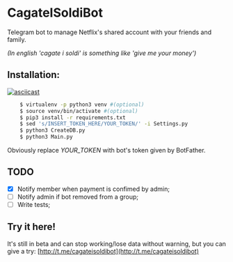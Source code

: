 # CagateISoldiBot
Telegram bot to manage Netflix's shared account with your friends and family.

_(In english 'cagate i soldi' is something like 'give me your money')_

## Installation:
[![asciicast](https://asciinema.org/a/215057.svg)](https://asciinema.org/a/215057)
```bash
    $ virtualenv -p python3 venv #(optional)
    $ source venv/bin/activate #(optional)
    $ pip3 install -r requirements.txt
    $ sed 's/INSERT_TOKEN_HERE/YOUR_TOKEN/' -i Settings.py
    $ python3 CreateDB.py
    $ python3 Main.py
```
Obviously replace _YOUR\_TOKEN_ with bot's token given by BotFather.

## TODO
- [x] Notify member when payment is confimed by admin;
- [ ] Notify admin if bot removed from a group;
- [ ] Write tests;

## Try it here!
It's still in beta and can stop working/lose data without warning, but you can give a try: [http://t.me/cagateisoldibot](http://t.me/cagateisoldibot) 
